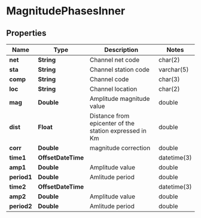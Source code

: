 

# MagnitudePhasesInner


## Properties

| Name | Type | Description | Notes |
|------------ | ------------- | ------------- | -------------|
|**net** | **String** | Channel net code | char(2) |  |
|**sta** | **String** | Channel station code | varchar(5) |  |
|**comp** | **String** | Channel code | char(3) |  |
|**loc** | **String** | Channel location | char(2) |  |
|**mag** | **Double** | Amplitude magnitude value | double |  [optional] |
|**dist** | **Float** | Distance from epicenter of the station expressed in Km | double |  [optional] |
|**corr** | **Double** | magnitude correction | double |  [optional] |
|**time1** | **OffsetDateTime** |  | datetime(3) |  |
|**amp1** | **Double** | Amplitude value | double |  |
|**period1** | **Double** | Amlitude period | double |  [optional] |
|**time2** | **OffsetDateTime** |  | datetime(3) |  |
|**amp2** | **Double** | Amplitude value | double |  |
|**period2** | **Double** | Amlitude period | double |  [optional] |




